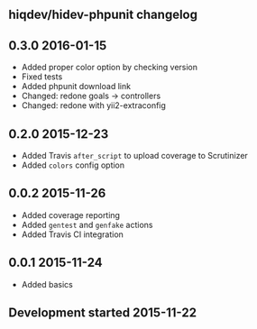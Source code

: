 hiqdev/hidev-phpunit changelog
------------------------------

## 0.3.0 2016-01-15

- Added proper color option by checking version
- Fixed tests
- Added phpunit download link
- Changed: redone goals -> controllers
- Changed: redone with yii2-extraconfig

## 0.2.0 2015-12-23

- Added Travis `after_script` to upload coverage to Scrutinizer
- Added `colors` config option

## 0.0.2 2015-11-26

- Added coverage reporting
- Added `gentest` and `genfake` actions
- Added Travis CI integration

## 0.0.1 2015-11-24

- Added basics

## Development started 2015-11-22

